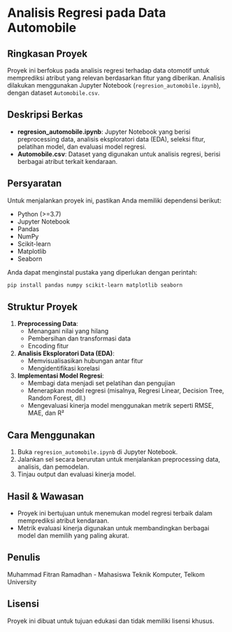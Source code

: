 # Analisis Regresi pada Data Automobile

## Ringkasan Proyek
Proyek ini berfokus pada analisis regresi terhadap data otomotif untuk memprediksi atribut yang relevan berdasarkan fitur yang diberikan. Analisis dilakukan menggunakan Jupyter Notebook (`regresion_automobile.ipynb`), dengan dataset `Automobile.csv`.

## Deskripsi Berkas
- **regresion_automobile.ipynb**: Jupyter Notebook yang berisi preprocessing data, analisis eksploratori data (EDA), seleksi fitur, pelatihan model, dan evaluasi model regresi.
- **Automobile.csv**: Dataset yang digunakan untuk analisis regresi, berisi berbagai atribut terkait kendaraan.

## Persyaratan
Untuk menjalankan proyek ini, pastikan Anda memiliki dependensi berikut:
- Python (>=3.7)
- Jupyter Notebook
- Pandas
- NumPy
- Scikit-learn
- Matplotlib
- Seaborn

Anda dapat menginstal pustaka yang diperlukan dengan perintah:
```bash
pip install pandas numpy scikit-learn matplotlib seaborn
```

## Struktur Proyek
1. **Preprocessing Data**:
   - Menangani nilai yang hilang
   - Pembersihan dan transformasi data
   - Encoding fitur
2. **Analisis Eksploratori Data (EDA)**:
   - Memvisualisasikan hubungan antar fitur
   - Mengidentifikasi korelasi
3. **Implementasi Model Regresi**:
   - Membagi data menjadi set pelatihan dan pengujian
   - Menerapkan model regresi (misalnya, Regresi Linear, Decision Tree, Random Forest, dll.)
   - Mengevaluasi kinerja model menggunakan metrik seperti RMSE, MAE, dan R²

## Cara Menggunakan
1. Buka `regresion_automobile.ipynb` di Jupyter Notebook.
2. Jalankan sel secara berurutan untuk menjalankan preprocessing data, analisis, dan pemodelan.
3. Tinjau output dan evaluasi kinerja model.

## Hasil & Wawasan
- Proyek ini bertujuan untuk menemukan model regresi terbaik dalam memprediksi atribut kendaraan.
- Metrik evaluasi kinerja digunakan untuk membandingkan berbagai model dan memilih yang paling akurat.

## Penulis
Muhammad Fitran Ramadhan - Mahasiswa Teknik Komputer, Telkom University

## Lisensi
Proyek ini dibuat untuk tujuan edukasi dan tidak memiliki lisensi khusus.
